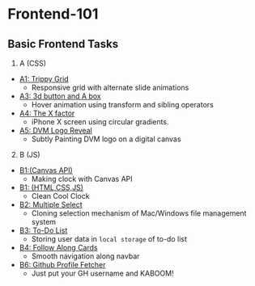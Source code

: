 # Frontend-101
## Basic Frontend Tasks
1. A (CSS)
  - [A1: Trippy Grid](https://sakshamdevelops.github.io/Frontend-101/A/A1/A1.html)
     - Responsive grid with alternate slide animations
  - [A3: 3d button and A box](https://sakshamdevelops.github.io/Frontend-101/A/A3/A3.html)
     - Hover animation using transform and sibling operators  
  - [A4: The X factor](https://sakshamdevelops.github.io/Frontend-101/A/A4/A4.html)  
     - iPhone X screen using circular gradients.
  - [A5: DVM Logo Reveal](https://sakshamdevelops.github.io/Frontend-101/A/A5/A5.html)  
     - Subtly Painting DVM logo on a digital canvas

2. B (JS)
  - [B1:(Canvas API)](https://sakshamdevelops.github.io/Frontend-101/B/B1%20Canvas/B1C.html) 
    - Making clock with Canvas API
  - [B1: (HTML,CSS,JS)](https://sakshamdevelops.github.io/Frontend-101/B/B1%20JS/B1.html)
    - Clean Cool Clock
  - [B2: Multiple Select ](https://sakshamdevelops.github.io/Frontend-101/B/B2/B2.html)
    - Cloning selection mechanism of Mac/Windows file management system
  - [B3: To-Do List](https://sakshamdevelops.github.io/Frontend-101/B/B3/B3.html)
    - Storing user data in `local storage` of to-do list
  - [B4: Follow Along Cards](https://sakshamdevelops.github.io/Frontend-101/B/B4/B4.html)
    - Smooth navigation along navbar
  - [B6: Github Profile Fetcher](https://sakshamdevelops.github.io/Frontend-101/B/B6/B6.html)
    - Just put your GH username and KABOOM!